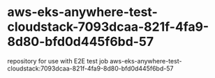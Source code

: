 # aws-eks-anywhere-test-cloudstack-7093dcaa-821f-4fa9-8d80-bfd0d445f6bd-57
repository for use with E2E test job aws-eks-anywhere-test-cloudstack:7093dcaa-821f-4fa9-8d80-bfd0d445f6bd-57
